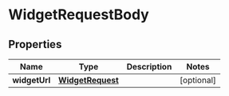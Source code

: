 

# WidgetRequestBody


## Properties

| Name | Type | Description | Notes |
|------------ | ------------- | ------------- | -------------|
|**widgetUrl** | [**WidgetRequest**](WidgetRequest.md) |  |  [optional] |



